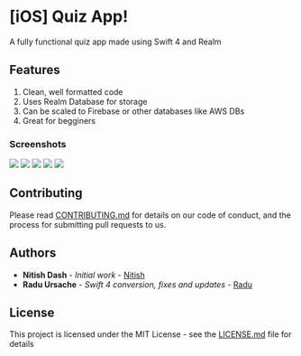 # [iOS] Quiz App!

A fully functional quiz app made using Swift 4 and Realm

## Features

1. Clean, well formatted code
2. Uses Realm Database for storage
3. Can be scaled to Firebase or other databases like AWS DBs
4. Great for begginers 

### Screenshots

<img src="https://camo.githubusercontent.com/d55d522a8074f1624908c428d7919f1226e6a02f/68747470733a2f2f692e696d6775722e636f6d2f4d597757654a372e706e673d36307078" data-canonical-src="https://i.imgur.com/MYwWeJ7.png" width=“400” height=“715”/>

<img src="https://camo.githubusercontent.com/c138af56f2a301b60c6d6280594f8d0e252e0e1b/68747470733a2f2f692e696d6775722e636f6d2f547a766c3355302e706e67" width=“400” height=“715”/>

<img src="https://camo.githubusercontent.com/c5442db656aa269c50a467480b6823f5685ca107/68747470733a2f2f692e696d6775722e636f6d2f634b77656254672e706e67" data-canonical-src="https://i.imgur.com/cKwebTg.png" width=“400” height=“715”/>

<img src="https://camo.githubusercontent.com/066fda888a189b536b17f85a81620d05c81732f4/68747470733a2f2f692e696d6775722e636f6d2f4b4c4b445149432e706e67" data-canonical-src="https://i.imgur.com/KLKDQIC.png" width=“400” height=“715”/>

<img src="https://camo.githubusercontent.com/9d43d845ed3bc90520c990c4b8b020467d2a56ff/68747470733a2f2f692e696d6775722e636f6d2f345a4d44456e372e706e67" data-canonical-src="https://i.imgur.com/4ZMDEn7.png" width=“400” height=“715”/>


## Contributing

Please read [CONTRIBUTING.md](https://gist.github.com/nitishdash) for details on our code of conduct, and the process for submitting pull requests to us.

## Authors

* **Nitish Dash** - *Initial work* - [Nitish](https://github.com/nitishdash)
* **Radu Ursache** - *Swift 4 conversion, fixes and updates* - [Radu](https://github.com/iPhoNewsRO)

## License

This project is licensed under the MIT License - see the [LICENSE.md](LICENSE.md) file for details
